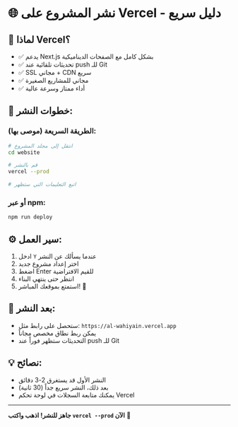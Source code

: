 # 🌐 نشر المشروع على Vercel - دليل سريع

## 🎯 لماذا Vercel؟

- ✅ يدعم Next.js بشكل كامل مع الصفحات الديناميكية
- ✅ تحديثات تلقائية عند push للـ Git
- ✅ SSL مجاني + CDN سريع
- ✅ مجاني للمشاريع الصغيرة
- ✅ أداء ممتاز وسرعة عالية

## 📝 خطوات النشر:

### الطريقة السريعة (موصى بها):

```bash
# انتقل إلى مجلد المشروع
cd website

# قم بالنشر
vercel --prod

# اتبع التعليمات التي ستظهر
```

### أو عبر npm:

```bash
npm run deploy
```

## ⚙️ سير العمل:

1. ادخل `Y` عندما يسألك عن النشر
2. اختر إعداد مشروع جديد
3. اضغط Enter للقيم الافتراضية
4. انتظر حتى ينتهي البناء
5. استمتع بموقعك المباشر! 🎉

## 🔗 بعد النشر:

- ستحصل على رابط مثل: `https://al-wahiyain.vercel.app`
- يمكن ربط نطاق مخصص مجاناً
- التحديثات ستظهر فوراً عند push للـ Git

## 💡 نصائح:

- النشر الأول قد يستغرق 2-3 دقائق
- بعد ذلك، النشر سريع جداً (30 ثانية)
- يمكنك متابعة السجلات في لوحة تحكم Vercel

---

**جاهز للنشر! اذهب واكتب `vercel --prod` الآن** 🚀
